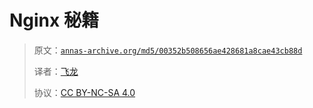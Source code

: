 # Nginx 秘籍

> 原文：[`annas-archive.org/md5/00352b508656ae428681a8cae43cb88d`](https://annas-archive.org/md5/00352b508656ae428681a8cae43cb88d)
> 
> 译者：[飞龙](https://github.com/wizardforcel)
> 
> 协议：[CC BY-NC-SA 4.0](http://creativecommons.org/licenses/by-nc-sa/4.0/)